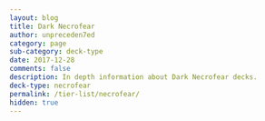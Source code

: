 ```yaml
---
layout: blog
title: Dark Necrofear
author: unpreceden7ed
category: page
sub-category: deck-type
date: 2017-12-28
comments: false
description: In depth information about Dark Necrofear decks.
deck-type: necrofear
permalink: /tier-list/necrofear/
hidden: true
---
```








